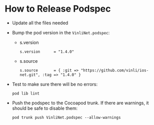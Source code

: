 # How to Release Podspec

- Update all the files needed
- Bump the pod version in the `VinliNet.podspec`:
    - s.version

          s.version      = "1.4.0"

    - s.source

          s.source       = { :git => "https://github.com/vinli/ios-net.git", :tag => "1.4.0" }

- Test to make sure there will be no errors:

      pod lib lint

- Push the podspec to the Cocoapod trunk. If there are warnings, it should be safe to disable them:

      pod trunk push VinliNet.podspec --allow-warnings